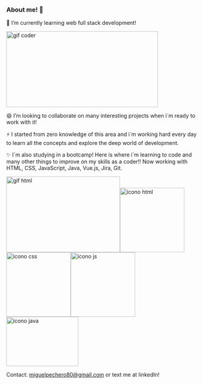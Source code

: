### About me! 👋
🌱 I’m currently learning web full stack development!

<img src="https://media2.giphy.com/media/f3iwJFOVOwuy7K6FFw/giphy.gif?cid=ecf05e4752q0ubry1o7wmidde96k1xa4l64en6l8c9219ic3&ep=v1_gifs_search&rid=giphy.gif&ct=g" width="400px" height="200px" alt="gif coder"/>

😄 I’m looking to collaborate on many interesting projects when i´m ready to work with it!

⚡ I started from zero knowledge of this area and i´m working hard every day to learn all the concepts and explore the deep world of development.

✨ I´m also studying in a bootcamp! Here is where i´m learning to code and many other things to improve on my skills as a coder!! Now working with HTML, CSS, JavaScript, Java, Vue.js, Jira, Git.

<img src="https://media3.giphy.com/media/fwbZnTftCXVocKzfxR/200.webp?cid=ecf05e47t8ibz15vkf5ljume06wyux4e4hja0hg9223aqcd5&ep=v1_gifs_search&rid=200.webp&ct=g" width="300px" height="200px" alt="gif html"/><img src="https://cdn-icons-png.flaticon.com/512/919/919827.png" width="170px" height="170px" alt="icono html"/><img src="https://cdn-icons-png.flaticon.com/512/919/919826.png" width="170px" height="170px" alt="icono css"/><img src="https://logodownload.org/wp-content/uploads/2022/04/javascript-logo-1.png" width="170px" height="170px" alt="icono js"/><img src="https://logos-world.net/wp-content/uploads/2022/07/Java-Logo.png" width="190px" height="130px" alt="icono java"/>


Contact: 
miguelpechero80@gmail.com or text me at linkedIn!
